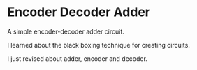 # Encoder Decoder Adder

A simple encoder-decoder adder circuit.

I learned about the black boxing technique for creating circuits.

I just revised about adder, encoder and decoder.

